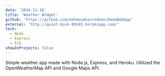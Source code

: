 ```yaml
---
date: '2016-11-16'
title: 'Weather Widget'
github: 'https://github.com/mahmoudnasredeen/DemoWebApp'
external: 'http://quiet-dusk-89245.herokuapp.com/'
tech:
  - Node
  - Express
  - EJS
showInProjects: false
---
```


Simple weather app made with Node.js, Express, and Heroku. Utilized the OpenWeatherMap API and Google Maps API.
